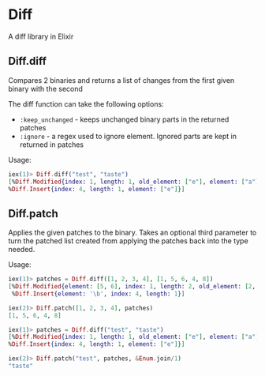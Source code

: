 Diff
====

A diff library in Elixir


## Diff.diff

Compares 2 binaries and returns a list of changes from the first given binary with the second

The diff function can take the following options:

* `:keep_unchanged` - keeps unchanged binary parts in the returned patches
* `:ignore` - a regex used to ignore element. Ignored parts are kept in returned in patches

Usage:

```elixir
iex(1)> Diff.diff("test", "taste")
[%Diff.Modified{index: 1, length: 1, old_element: ["e"], element: ["a"]},
%Diff.Insert{index: 4, length: 1, element: ["e"]}]
```


## Diff.patch

Applies the given patches to the binary. Takes an optional third parameter to turn
the patched list created from applying the patches back into the type needed.


Usage:
```elixir
iex(1)> patches = Diff.diff([1, 2, 3, 4], [1, 5, 6, 4, 8])
[%Diff.Modified{element: [5, 6], index: 1, length: 2, old_element: [2, 3]},
 %Diff.Insert{element: '\b', index: 4, length: 1}]

iex(2)> Diff.patch([1, 2, 3, 4], patches)
[1, 5, 6, 4, 8]
```


```elixir
iex(1)> patches = Diff.diff("test", "taste")
[%Diff.Modified{index: 1, length: 1, old_element: ["e"], element: ["a"]},
%Diff.Insert{index: 4, length: 1, element: ["e"]}]

iex(2)> Diff.patch("test", patches, &Enum.join/1)
"taste"
```
